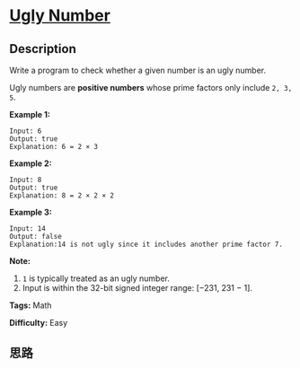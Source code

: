 # [Ugly Number][title]

## Description

Write a program to check whether a given number is an ugly number.

Ugly numbers are **positive numbers** whose prime factors only include `2, 3,
5`.

**Example 1:**
            Input: 6    Output: true    Explanation: 6 = 2 × 3

**Example 2:**
            Input: 8    Output: true    Explanation: 8 = 2 × 2 × 2    

**Example 3:**
            Input: 14    Output: false     Explanation:14 is not ugly since it includes another prime factor 7.    

**Note:**

  1. `1` is typically treated as an ugly number.
  2. Input is within the 32-bit signed integer range: [−231,  231 − 1].


**Tags:** Math

**Difficulty:** Easy

## 思路

[title]: https://leetcode.com/problems/ugly-number
